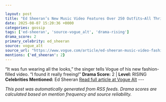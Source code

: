 ```yaml
---

layout: post
title: "Ed Sheeran’s New Music Video Features Over 250 Outfits—All Thrifted"
date: 2025-08-07 15:20:36 +0000
categories: gossip
tags: ['ed-sheeran', 'source-vogue_alt', 'drama-rising']
drama_score: 2
primary_celebrity: ed_sheeran
source: vogue_alt
source_url: "https://www.vogue.com/article/ed-sheeran-music-video-fashion-a-little-more"
mentions: {'ed_sheeran': 2}
---
```


“It was fun wearing all the looks,” the singer tells Vogue of his new fashion-filled video. “I found it really freeing!” **Drama Score:** 2 | **Level:** RISING **Celebrities Mentioned:** Ed Sheeran [Read full article at Vogue Alt](https://www.vogue.com/article/ed-sheeran-music-video-fashion-a-little-more) --- 

*This post was automatically generated from RSS feeds. Drama scores are calculated based on mention frequency and source reliability.*